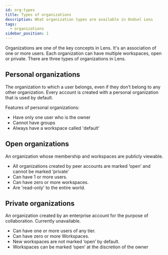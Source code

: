 ```yaml
---
id: org-types
title: Types of organizations
description: What organization types are available in Ondsel Lens
tags:
  - organizations
sidebar_position: 1
---
```


Organizations are one of the key concepts in Lens. It's an association of one or more users. Each organization can have multiple workspaces, open or private. There are three types of organizations in Lens.

## Personal organizations

The organization to which a user belongs, even if they don’t belong to any other organization. Every account is created with a personal organization that is used by default.

Features of personal organizations:

- Have only one user who is the owner 
- Cannot have groups
- Always have a workspace called 'default'

## Open organizations

An organization whose membership and workspaces are publicly viewable.

- All organizations created by peer accounts are marked ‘open’ and cannot be marked ‘private’
- Can have 1 or more users. 
- Can have zero or more workspaces. 
- Are 'read-only' to the entire world.

## Private organizations

An organization created by an enterprise account for the purpose of collaboration. Currently unavailable.

- Can have one or more users of any tier.  
- Can have zero or more Workspaces.  
- New workspaces are not marked ‘open’ by default.
- Workspaces can be marked ‘open’ at the discretion of the owner